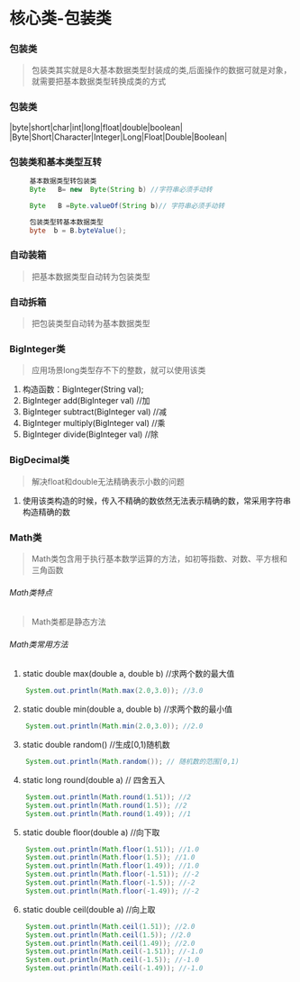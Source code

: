 # 核心类-包装类

###  包装类
>  包装类其实就是8大基本数据类型封装成的类,后面操作的数据可就是对象，就需要把基本数据类型转换成类的方式

###  包装类
|byte|short|char|int|long|float|double|boolean|
|Byte|Short|Character|Integer|Long|Float|Double|Boolean|

###  包装类和基本类型互转
``` java
     基本数据类型转包装类
     Byte   B= new  Byte(String b) //字符串必须手动转

     Byte   B =Byte.valueOf(String b)// 字符串必须手动转

     包装类型转基本数据类型
     byte  b = B.byteValue();
```

### 自动装箱
>  把基本数据类型自动转为包装类型

### 自动拆箱
>  把包装类型自动转为基本数据类型

### BigInteger类
>  应用场景long类型存不下的整数，就可以使用该类

1. 构造函数：BigInteger(String val);
2. BigInteger add(BigInteger val) //加
3. BigInteger subtract(BigInteger val)  //减
4. BigInteger multiply(BigInteger val)  //乘
5. BigInteger divide(BigInteger val)  //除

###  BigDecimal类
> 解决float和double无法精确表示小数的问题

1. 使用该类构造的时候，传入不精确的数依然无法表示精确的数，常采用字符串构造精确的数

### Math类
> Math类包含用于执行基本数学运算的方法，如初等指数、对数、平方根和三角函数

###### Math类特点
> Math类都是静态方法

###### Math类常用方法
1. static double max(double a, double b) //求两个数的最大值
``` java
    System.out.println(Math.max(2.0,3.0)); //3.0
```
2. static double min(double a, double b) //求两个数的最小值
``` java
    System.out.println(Math.min(2.0,3.0)); //2.0
```
3. static double random()  //生成[0,1)随机数
``` java
    System.out.println(Math.random()); // 随机数的范围[0,1)
```
4. static long round(double a) // 四舍五入
``` java
    System.out.println(Math.round(1.51)); //2
    System.out.println(Math.round(1.5)); //2
    System.out.println(Math.round(1.49)); //1
```
5. static double floor(double a)  //向下取
``` java
    System.out.println(Math.floor(1.51)); //1.0
    System.out.println(Math.floor(1.5)); //1.0
    System.out.println(Math.floor(1.49)); //1.0
    System.out.println(Math.floor(-1.51)); //-2
    System.out.println(Math.floor(-1.5)); //-2
    System.out.println(Math.floor(-1.49)); //-2
```
6. static double ceil(double a)   //向上取
``` java
    System.out.println(Math.ceil(1.51)); //2.0
    System.out.println(Math.ceil(1.5)); //2.0
    System.out.println(Math.ceil(1.49)); //2.0
    System.out.println(Math.ceil(-1.51)); //-1.0
    System.out.println(Math.ceil(-1.5)); //-1.0
    System.out.println(Math.ceil(-1.49)); //-1.0
```






















